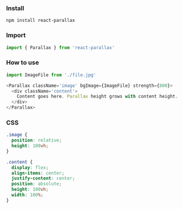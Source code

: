 ### Install
```node
npm install react-parallax
```

### Import
```javascript
import { Parallax } from 'react-parallax'
```

### How to use
```javascript
import ImageFile from './file.jpg'

<Parallax className='image' bgImage={ImageFile} strength={800}>
  <div className='content'>
    Content goes here. Parallax height grows with content height.
  </div>
</Parallax>
```

### CSS
```css
.image {
  position: relative;
  height: 100vh;
}

.content {
  display: flex;
  align-items: center;
  justify-content: center;
  position: absolute;
  height: 100vh;
  width: 100%;
}
```
